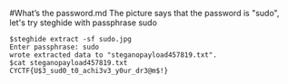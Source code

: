 #What’s the password.md
The picture says that the password is "sudo", let's try steghide with passphrase sudo
```
$steghide extract -sf sudo.jpg
Enter passphrase: sudo
wrote extracted data to "steganopayload457819.txt".
$cat steganopayload457819.txt
CYCTF{U$3_sud0_t0_achi3v3_y0ur_dr3@m$!}
```